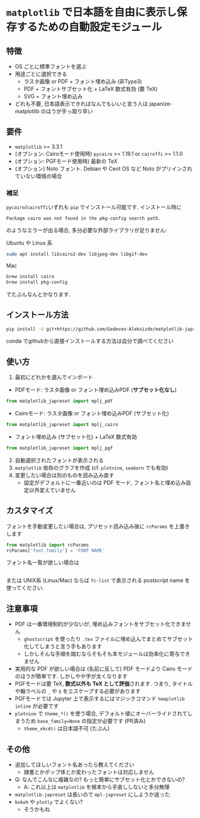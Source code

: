 # `matplotlib` で日本語を自由に表示し保存するための自動設定モジュール

## 特徴

* OS ごとに標準フォントを選ぶ
* 用途ごとに選択できる
  + ラスタ画像 or PDF + フォント埋め込み (非Type3)
  + PDF + フォントサブセット化 + LaTeX 数式有効 (要 TeX)
  + SVG + フォント埋め込み
* どれも不要, 日本語表示できればなんでもいいと言う人は japanize-matplotlib のほうが手っ取り早い

## 要件

* `matplotlib` >= 3.3.1 
* (オプション: Cairoモード使用時) `pycairo` >= 1.19.1 or `cairoffi` >= 1.1.0
* (オプション: PGFモード使用時) 最新の TeX
* (オプション) Noto フォント. Debian や Cent OS など Noto がプリインされていない環境の場合

### 補足

`pycairo`/`cairoffi`いずれも `pip` でインストール可能です. インストール時に

```
Package cairo was not found in the pkg-config search path.
```

のようなエラーが出る場合, 多分必要な外部ライブラリが足りません:

Ubuntu や Linux 系

```sh
sudo apt install libcairo2-dev libjpeg-dev libgif-dev
```

Mac

```sh
brew install cairo
brew install pkg-config
```

でたぶんなんとかなります.

## インストール方法

```sh
pip install -U git+https://github.com/Gedevan-Aleksizde/matplotlib-japreset.git@master
```

conda でgithubから直接インストールする方法は自分で調べてください

## 使い方

1. 最初にどれかを選んでインポート
  + PDFモード: ラスタ画像 or フォント埋め込みPDF (**サブセット化なし**)
```python
from matplotlib_japreset import mplj_pdf
```
  + Cairoモード: ラスタ画像 or フォント埋め込みPDF (サブセット化)
```python
from matplotlib_japreset import mplj_cairo
```
  + フォント埋め込み (サブセット化) + LaTeX 数式有効
```python
from matplotlib_japreset import mplj_pgf
```
2. 自動選択されたフォントが表示される
3. `matplotlib` 依存のグラフを作成 (cf. `plotnine`, `seaborn` でも有効)
4. 変更したい場合は別のものを読み込み直す
    + 設定がデフォルトに一番近いのは PDF モード, フォント名と埋め込み設定以外変えていません

## カスタマイズ

フォントを手動変更したい場合は, プリセット読み込み後に `rcParams` を上書きします

```python
from matplotlib import rcParams
rcParams['font.family'] = 'FONT NAME'
```

フォント名一覧が欲しい場合は

```python
```

または UNIX系 (Linux/Mac) ならば `fc-list` で表示される postscript name を使ってください.

## 注意事項

* PDF は一番環境制約が少ないが, 埋め込みフォントをサブセット化できません
    + `ghostscript` を使ったり `.tex` ファイルに埋め込んでまとめてサブセット化してしまうと言う手もあります
    + しかしそんな手順を踏むならそもそも本モジュールは効率化に寄与できません
* 実用的な PDF が欲しい場合は (名前に反して) PDF モードより Cairo モードのほうが簡単です. しかしやや字が太くなります
* PGFモードは要 TeX, **数式以外も TeX として評価**されます. つまり, タイトルや軸ラベルの `_` や `$` をエスケープする必要があります
* PGFモードでは Jupyter 上で表示するにはマジックコマンド `%maplotlib inline` が必要です
* `plotnine` で `theme_*()` を使う場合, デフォルト値にオーバーライドされてしまうため `base_family=None` の指定が必要です (PR済み)
  + `theme_xkcd()` は日本語不可 (たぶん)

## その他

* 追加してほしいフォント名あったら教えてください
  + 隷書とかポップ体とか変わったフォントは対応しません
* Q: なんでこんなに複雑なの? もっと簡単にサブセット化とかできないの?
  + A: これ以上は `matplotlib` を根本から手直ししないと多分無理
* `matplotlib-japreset` は長いので `mpl-japreset` にしようか迷った.
* `bokeh` や `plotly` でよくない?
  + そうかもね